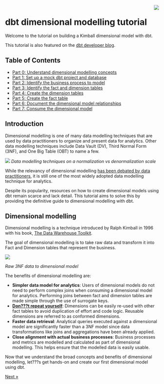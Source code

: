 <img src="docs/img/logo.png" align="right" />

# dbt dimensional modelling tutorial

Welcome to the tutorial on building a Kimball dimensional model with dbt. 

This tutorial is also featured on the [dbt developer blog](https://docs.getdbt.com/blog/kimball-dimensional-model).

## Table of Contents 

- [Part 0: Understand dimensional modelling concepts](#dimensional-modelling)
- [Part 1: Set up a mock dbt project and database](docs/part01-setup-dbt-project.md)
- [Part 2: Identify the business process to model](docs/part02-identify-business-process.md)
- [Part 3: Identify the fact and dimension tables](docs/part03-identify-fact-dimension.md)
- [Part 4: Create the dimension tables](docs/part04-create-dimension.md)
- [Part 5: Create the fact table](docs/part05-create-fact.md)
- [Part 6: Document the dimensional model relationships](docs/part06-document-model.md)
- [Part 7: Consume the dimensional model](docs/part07-consume-model.md)

## Introduction

Dimensional modelling is one of many data modelling techniques that are used by data practitioners to organize and present data for analytics. Other data modelling techniques include Data Vault (DV), Third Normal Form (3NF), and One Big Table (OBT) to name a few.

![](docs/img/data-modelling.png)
*Data modelling techniques on a normalization vs denormalization scale*

While the relevancy of dimensional modelling [has been debated by data practitioners](https://discourse.getdbt.com/t/is-kimball-dimensional-modeling-still-relevant-in-a-modern-data-warehouse/225/6), it is still one of the most widely adopted data modelling technique for analytics. 

Despite its popularity, resources on how to create dimensional models using dbt remain scarce and lack detail. This tutorial aims to solve this by providing the definitive guide to dimensional modelling with dbt. 

## Dimensional modelling

Dimensional modelling is a technique introduced by Ralph Kimball in 1996 with his book, [The Data Warehouse Toolkit](https://www.kimballgroup.com/data-warehouse-business-intelligence-resources/books/data-warehouse-dw-toolkit/). 

The goal of dimensional modelling is to take raw data and transform it into Fact and Dimension tables that represent the business. 

![](docs/img/3nf-to-dimensional-model.png)

*Raw 3NF data to dimensional model*

The benefits of dimensional modelling are: 

- **Simpler data model for analytics**: Users of dimensional models do not need to perform complex joins when consuming a dimensional model for analytics. Performing joins between fact and dimension tables are made simple through the use of surrogate keys.
- [**Don???t repeat yourself**](https://docs.getdbt.com/terms/dry): Dimensions can be easily re-used with other fact tables to avoid duplication of effort and code logic. Reusable dimensions are referred to as conformed dimensions.
- **Faster data retrieval**: Analytical queries executed against a dimensional model are significantly faster than a 3NF model since data transformations like joins and aggregations have been already applied.
- **Close alignment with actual business processes**: Business processes and metrics are modelled and calculated as part of dimensional modelling. This helps ensure that the modelled data is easily usable.

Now that we understand the broad concepts and benefits of dimensional modelling, let???s get hands-on and create our first dimensional model using dbt. 

[Next &raquo;](docs/part01-setup-dbt-project.md)
